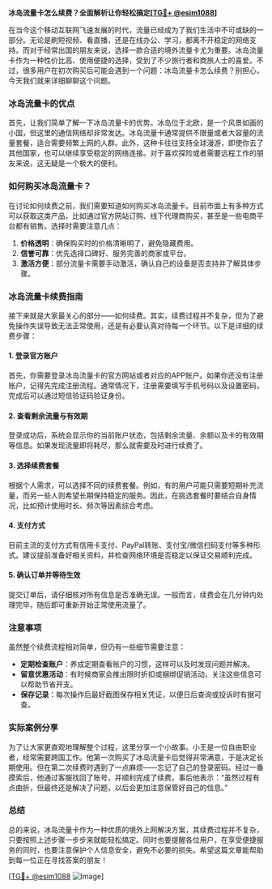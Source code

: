 **冰岛流量卡怎么续费？全面解析让你轻松搞定[[TG💪+ @esim1088](https://t.me/s/esim1088)]**

在当今这个移动互联网飞速发展的时代，流量已经成为了我们生活中不可或缺的一部分。无论是刷短视频、看直播，还是在线办公、学习，都离不开稳定的网络支持。而对于经常出国的朋友来说，选择一款合适的境外流量卡尤为重要。冰岛流量卡作为一种性价比高、使用便捷的选择，受到了不少旅行者和商旅人士的喜爱。不过，很多用户在初次购买后可能会遇到一个问题：冰岛流量卡怎么续费？别担心，今天我们就来详细聊聊这个问题。

### 冰岛流量卡的优点

首先，让我们简单了解一下冰岛流量卡的优势。冰岛位于北欧，是一个风景如画的小国，但这里的通信网络却非常发达。冰岛流量卡通常提供不限量或者大容量的流量套餐，适合需要频繁上网的人群。此外，这种卡往往支持全球漫游，即使你去了其他国家，也可以继续享受稳定的网络连接。对于喜欢探险或者需要远程工作的朋友来说，这无疑是一个极大的便利。

### 如何购买冰岛流量卡？

在讨论如何续费之前，我们需要知道如何购买冰岛流量卡。目前市面上有多种方式可以获取这类产品，比如通过官方网站订购、线下代理商购买，甚至是一些电商平台都有销售。选择时需要注意几点：

1. **价格透明**：确保购买时的价格清晰明了，避免隐藏费用。
2. **信誉可靠**：优先选择口碑好、服务完善的商家或平台。
3. **激活方便**：部分流量卡需要手动激活，确认自己的设备是否支持并了解具体步骤。

### 冰岛流量卡续费指南

接下来就是大家最关心的部分——如何续费。其实，续费过程并不复杂，但为了避免操作失误导致无法正常使用，还是有必要认真对待每一个环节。以下是详细的续费步骤：

#### 1. 登录官方账户

首先，你需要登录冰岛流量卡的官方网站或者对应的APP账户。如果你还没有注册账户，记得先完成注册流程。通常情况下，注册需要填写手机号码以及设置密码，完成后可以通过短信验证码验证身份。

#### 2. 查看剩余流量与有效期

登录成功后，系统会显示你的当前账户状态，包括剩余流量、余额以及卡的有效期等信息。如果发现流量即将耗尽，那么就需要及时进行续费了。

#### 3. 选择续费套餐

根据个人需求，可以选择不同的续费套餐。例如，有的用户可能只需要短期补充流量，而另一些人则希望长期保持稳定的服务。因此，在挑选套餐时要结合自身情况，比如预计使用时长、频次等因素综合考虑。

#### 4. 支付方式

目前主流的支付方式有信用卡支付、PayPal转账、支付宝/微信扫码支付等多种形式。建议提前准备好相关资料，并检查网络环境是否稳定以保证交易顺利完成。

#### 5. 确认订单并等待生效

提交订单后，请仔细核对所有信息是否准确无误。一般而言，续费会在几分钟内处理完毕，随后即可重新开始正常使用流量了。

### 注意事项

虽然整个续费流程相对简单，但仍有一些细节需要注意：

- **定期检查账户**：养成定期查看账户的习惯，这样可以及时发现问题并解决。
- **留意优惠活动**：有时候商家会推出限时折扣或捆绑促销活动，关注这些信息可以帮助节省开支。
- **保存记录**：每次操作后最好截图保存相关凭证，以便日后查询或投诉时有据可查。

### 实际案例分享

为了让大家更直观地理解整个过程，这里分享一个小故事。小王是一位自由职业者，经常需要跨国工作。他第一次购买了冰岛流量卡后觉得非常满意，于是决定长期使用。但在第二次续费时遇到了一点麻烦——忘记了自己的登录密码。经过一番摸索后，他通过客服找回了账号，并顺利完成了续费。事后他表示：“虽然过程有点曲折，但最终还是解决了问题，以后会更加注意保管好自己的信息。”

### 总结

总的来说，冰岛流量卡作为一种优质的境外上网解决方案，其续费过程并不复杂，只要按照上述步骤一步步来就能轻松搞定。同时也要提醒各位用户，在享受便捷服务的同时，也要注意保护个人信息安全，避免不必要的损失。希望这篇文章能帮助到每一位正在寻找答案的朋友！

[[TG💪+ @esim1088](https://t.me/s/esim1088) ![Image](https://i.postimg.cc/4NQfJmqS/Snipaste-2025-05-13-00-14-12.png)]